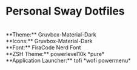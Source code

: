 # Personal Sway Dotfiles
<br>
**Theme:** Gruvbox-Material-Dark <br>
**Icons:** Gruvbox-Material-Dark <br>
**Font:** FiraCode Nerd Font <br>  
**ZSH Theme:** powerlevel10k *pure* <br>  
**Application Launcher:** tofi *wofi powermenu* <br>
